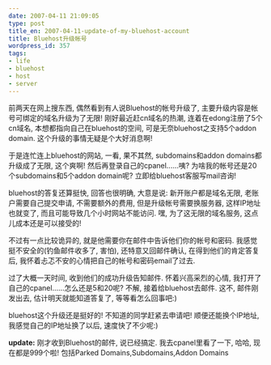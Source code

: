 ```yaml
---
date: 2007-04-11 21:09:05
type: post
title_en: 2007-04-11-update-of-my-bluehost-account
title: Bluehost升级帐号
wordpress_id: 357
tags:
- life
- bluehost
- host
- server
---
```


前两天在网上搜东西, 偶然看到有人说Bluehost的帐号升级了, 主要升级内容是帐号可绑定的域名升级为了无限! 刚好最近赶cn域名的热潮, 连着在edong注册了5个cn域名, 本想都指向自己在bluehost的空间, 可是无奈bluehost之支持5个addon domain. 这个升级的事情无疑是个大好消息啊!

于是连忙连上bluehost的网站, 一看, 果不其然, subdomains和addon domains都升级成了无限, 这个爽啊! 然后再登录自己的cpanel......咦? 为啥我的帐号还是20个subdomains和5个addon domain呢? 立即给bluehost客服写mail咨询!

bluehost的答复还算挺快, 回答也很明确, 大意是说: 新开账户都是域名无限, 老账户需要自己提交申请, 不需要额外的费用, 但是升级帐号需要换服务器, 这样IP地址也就变了, 而且可能导致几个小时网站不能访问. 嘿, 为了这无限的域名服务, 这点儿成本还是可以接受的!

不过有一点比较诡异的, 就是他需要你在邮件中告诉他们你的帐号和密码. 我感觉挺不安全的(钓鱼邮件收多了, 害怕), 还特意又回邮件确认, 在得到他们的肯定答复后, 我怀着忐忑不安的心情把自己的帐号和密码email了过去.

过了大概一天时间, 收到他们的成功升级告知邮件. 怀着兴高采烈的心情, 我打开了自己的cpanel......怎么还是5和20呢? 不解, 接着给bluehost去邮件. 这不, 邮件刚发出去, 估计明天就能知道答复了, 等等看怎么回事吧:)

bluehost这个升级还是挺好的! 不知道的同学赶紧去申请吧! 顺便还能换个IP地址, 我感觉自己的IP地址换了以后, 速度快了不少呢:)

**update:**
刚才收到Bluehost的邮件, 说已经搞定. 我去cpanel里看了一下, 哈哈, 现在都是999个啦! 包括Parked Domains,Subdomains,Addon Domains
